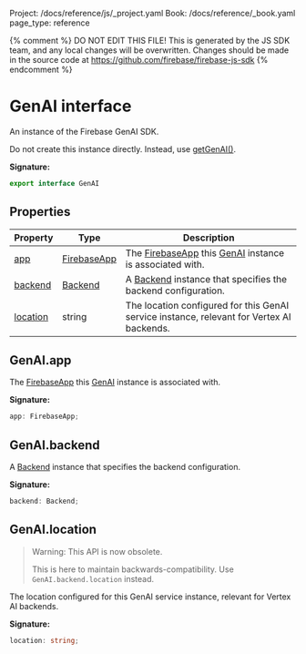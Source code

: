 Project: /docs/reference/js/_project.yaml
Book: /docs/reference/_book.yaml
page_type: reference

{% comment %}
DO NOT EDIT THIS FILE!
This is generated by the JS SDK team, and any local changes will be
overwritten. Changes should be made in the source code at
https://github.com/firebase/firebase-js-sdk
{% endcomment %}

# GenAI interface
An instance of the Firebase GenAI SDK.

Do not create this instance directly. Instead, use [getGenAI()](./vertexai.md#getgenai_65c48ee)<!-- -->.

<b>Signature:</b>

```typescript
export interface GenAI 
```

## Properties

|  Property | Type | Description |
|  --- | --- | --- |
|  [app](./vertexai.genai.md#genaiapp) | [FirebaseApp](./app.firebaseapp.md#firebaseapp_interface) | The [FirebaseApp](./app.firebaseapp.md#firebaseapp_interface) this [GenAI](./vertexai.genai.md#genai_interface) instance is associated with. |
|  [backend](./vertexai.genai.md#genaibackend) | [Backend](./vertexai.md#backend) | A [Backend](./vertexai.md#backend) instance that specifies the backend configuration. |
|  [location](./vertexai.genai.md#genailocation) | string | The location configured for this GenAI service instance, relevant for Vertex AI backends. |

## GenAI.app

The [FirebaseApp](./app.firebaseapp.md#firebaseapp_interface) this [GenAI](./vertexai.genai.md#genai_interface) instance is associated with.

<b>Signature:</b>

```typescript
app: FirebaseApp;
```

## GenAI.backend

A [Backend](./vertexai.md#backend) instance that specifies the backend configuration.

<b>Signature:</b>

```typescript
backend: Backend;
```

## GenAI.location

> Warning: This API is now obsolete.
> 
> This is here to maintain backwards-compatibility. Use `GenAI.backend.location` instead.
> 

The location configured for this GenAI service instance, relevant for Vertex AI backends.

<b>Signature:</b>

```typescript
location: string;
```
